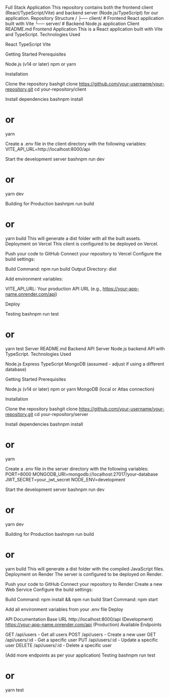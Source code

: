 Full Stack Application
This repository contains both the frontend client (React/TypeScript/Vite) and backend server (Node.js/TypeScript) for our application.
Repository Structure
/
├── client/         # Frontend React application built with Vite
└── server/         # Backend Node.js application
Client README.md
Frontend Application
This is a React application built with Vite and TypeScript.
Technologies Used

React
TypeScript
Vite

Getting Started
Prerequisites

Node.js (v14 or later)
npm or yarn

Installation

Clone the repository
bashgit clone https://github.com/your-username/your-repository.git
cd your-repository/client

Install dependencies
bashnpm install
# or
yarn

Create a .env file in the client directory with the following variables:
VITE_API_URL=http://localhost:8000/api

Start the development server
bashnpm run dev
# or
yarn dev


Building for Production
bashnpm run build
# or
yarn build
This will generate a dist folder with all the built assets.
Deployment on Vercel
This client is configured to be deployed on Vercel.

Push your code to GitHub
Connect your repository to Vercel
Configure the build settings:

Build Command: npm run build
Output Directory: dist


Add environment variables:

VITE_API_URL: Your production API URL (e.g., https://your-app-name.onrender.com/api)


Deploy

Testing
bashnpm run test
# or
yarn test
Server README.md
Backend API Server
Node.js backend API with TypeScript.
Technologies Used

Node.js
Express
TypeScript
MongoDB (assumed - adjust if using a different database)

Getting Started
Prerequisites

Node.js (v14 or later)
npm or yarn
MongoDB (local or Atlas connection)

Installation

Clone the repository
bashgit clone https://github.com/your-username/your-repository.git
cd your-repository/server

Install dependencies
bashnpm install
# or
yarn

Create a .env file in the server directory with the following variables:
PORT=8000
MONGODB_URI=mongodb://localhost:27017/your-database
JWT_SECRET=your_jwt_secret
NODE_ENV=development

Start the development server
bashnpm run dev
# or
yarn dev


Building for Production
bashnpm run build
# or
yarn build
This will generate a dist folder with the compiled JavaScript files.
Deployment on Render
The server is configured to be deployed on Render.

Push your code to GitHub
Connect your repository to Render
Create a new Web Service
Configure the build settings:

Build Command: npm install && npm run build
Start Command: npm start


Add all environment variables from your .env file
Deploy

API Documentation
Base URL
http://localhost:8000/api (Development)
https://your-app-name.onrender.com/api (Production)
Available Endpoints

GET /api/users - Get all users
POST /api/users - Create a new user
GET /api/users/:id - Get a specific user
PUT /api/users/:id - Update a specific user
DELETE /api/users/:id - Delete a specific user

(Add more endpoints as per your application)
Testing
bashnpm run test
# or
yarn test
